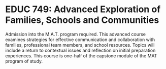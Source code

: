 # EDUC 749: Advanced Exploration of Families, Schools and Communities

Admission into the M.A.T. program required. This advanced course examines strategies for effective communication and collaboration with families, professional team members, and school resources. Topics will include a return to contextual issues and reflection on initial preparation experiences. This course is one-half of the capstone module of the MAT program of study.